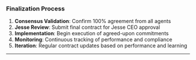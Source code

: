 ### Finalization Process
1. **Consensus Validation**: Confirm 100% agreement from all agents
2. **Jesse Review**: Submit final contract for Jesse CEO approval
3. **Implementation**: Begin execution of agreed-upon commitments
4. **Monitoring**: Continuous tracking of performance and compliance
5. **Iteration**: Regular contract updates based on performance and learning

---
